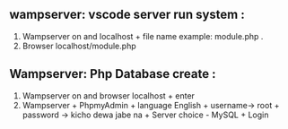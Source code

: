 
## wampserver: vscode server run system :  
1. Wampserver on and localhost + file name example: module.php .
2. Browser localhost/module.php

## Wampserver: Php Database create :
1. Wampserver on and browser localhost + enter
2. Wampserver  + PhpmyAdmin + language English + username-> root + password -> kicho dewa jabe na + Server choice - MySQL + Login